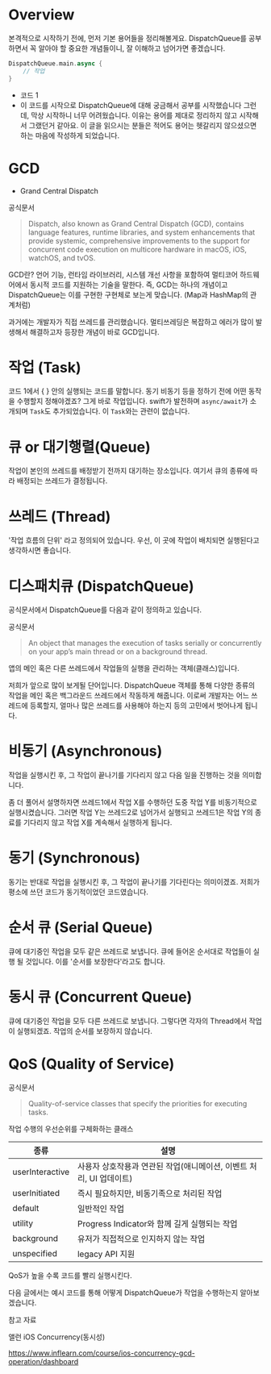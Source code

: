 # Overview

본격적으로 시작하기 전에, 먼저 기본 용어들을 정리해볼게요.
DispatchQueue를 공부하면서 꼭 알아야 할 중요한 개념들이니, 잘 이해하고 넘어가면 좋겠습니다.

```swift
DispatchQueue.main.async {
	// 작업
}
```
- 코드 1
- 이 코드를 시작으로 DispatchQueue에 대해 궁금해서 공부를 시작했습니다 그런데, 막상 시작하니 너무 어려웠습니다. 이유는 용어를 제대로 정리하지 않고 시작해서 그랬던거 같아요. 이 글을 읽으시는 분들은 적어도 용어는 헷갈리지 않으셨으면 하는 마음에 작성하게 되었습니다.

# GCD
- Grand Central Dispatch

공식문서
> Dispatch, also known as Grand Central Dispatch (GCD), contains language features, runtime libraries, and system enhancements that provide systemic, comprehensive improvements to the support for concurrent code execution on multicore hardware in macOS, iOS, watchOS, and tvOS.

GCD란? 언어 기능, 런타임 라이브러리, 시스템 개선 사항을 포함하여 멀티코어 하드웨어에서 동시적 코드를 지원하는 기술을 말한다. 즉, GCD는 하나의 개념이고 DispatchQueue는 이를 구현한 구현체로 보는게 맞습니다. (Map과 HashMap의 관계처럼)

과거에는 개발자가 직접 쓰레드를 관리했습니다. 멀티쓰레딩은 복잡하고 에러가 많이 발생해서 해결하고자 등장한 개념이 바로 GCD입니다.

# 작업 (Task)
코드 1에서 { } 안의 실행되는 코드를 말합니다. 동기 비동기 등을 정하기 전에 어떤 동작을 수행할지 정해야겠죠? 그게 바로 작업입니다. swift가 발전하며 `async/await`가 소개되며 `Task`도 추가되었습니다. 이 `Task`와는 관련이 없습니다.

# 큐 or 대기행렬(Queue)
작업이 본인의 쓰레드를 배정받기 전까지 대기하는 장소입니다. 여기서 큐의 종류에 따라 배정되는 쓰레드가 결정됩니다.

# 쓰레드 (Thread)
'작업 흐름의 단위' 라고 정의되어 있습니다. 우선, 이 곳에 작업이 배치되면 실행된다고 생각하시면 좋습니다.

# 디스패치큐 (DispatchQueue)

공식문서에서 DispatchQueue를 다음과 같이 정의하고 있습니다.

공식문서
> An object that manages the execution of tasks serially or concurrently on your app’s main thread or on a background thread.

앱의 메인 혹은 다른 쓰레드에서 작업들의 실행을 관리하는 객체(클래스)입니다.

저희가 앞으로 많이 보게될 단어입니다. DispatchQueue 객체를 통해 다양한 종류의 작업을 메인 혹은 백그라운드 쓰레드에서 작동하게 해줍니다. 이로써 개발자는 어느 쓰레드에 등록할지, 얼마나 많은 쓰레드를 사용해야 하는지 등의 고민에서 벗어나게 됩니다.

# 비동기 (Asynchronous)
작업을 실행시킨 후, 그 작업이 끝나기를 기다리지 않고 다음 일을 진행하는 것을 의미합니다.

좀 더 풀어서 설명하자면 쓰레드1에서 작업 X를 수행하던 도중 작업 Y를 비동기적으로 실행시켰습니다. 그러면 작업 Y는 쓰레드2로 넘어가서 실행되고 쓰레드1은 작업 Y의 종료를 기다리지 않고 작업 X를 계속해서 실행하게 됩니다.

# 동기 (Synchronous)
동기는 반대로 작업을 실행시킨 후, 그 작업이 끝나기를 기다린다는 의미이겠죠. 저희가 평소에 쓰던 코드가 동기적이었던 코드였습니다.

# 순서 큐 (Serial Queue)
큐에 대기중인 작업을 모두 같은 쓰레드로 보냅니다. 큐에 들어온 순서대로 작업들이 실행 될 것입니다. 이를 '순서를 보장한다'라고도 합니다.

# 동시 큐 (Concurrent Queue)
큐에 대기중인 작업을 모두 다른 쓰레드로 보냅니다. 그렇다면 각자의 Thread에서 작업이 실행되겠죠. 작업의 순서를 보장하지 않습니다.

# QoS (Quality of Service)

공식문서
> Quality-of-service classes that specify the priorities for executing tasks.

작업 수행의 우선순위를 구체화하는 클래스

| 종류 | 설명 |
| --- | --- |
| userInteractive | 사용자 상호작용과 연관된 작업(애니메이션, 이벤트 처리, UI 업데이트) |
| userInitiated | 즉시 필요하지만, 비동기족으로 처리된 작업 |
| default | 일반적인 작업 |
| utility |  Progress Indicator와 함께 길게 실행되는 작업 |
| background |  유저가 직접적으로 인지하지 않는 작업 |
| unspecified | legacy API 지원 |

QoS가 높을 수록 코드를 빨리 실행시킨다.

다음 글에서는 예시 코드를 통해 어떻게 DispatchQueue가 작업을 수행하는지 알아보겠습니다.

참고 자료

앨런 iOS Concurrency(동시성)

https://www.inflearn.com/course/ios-concurrency-gcd-operation/dashboard
